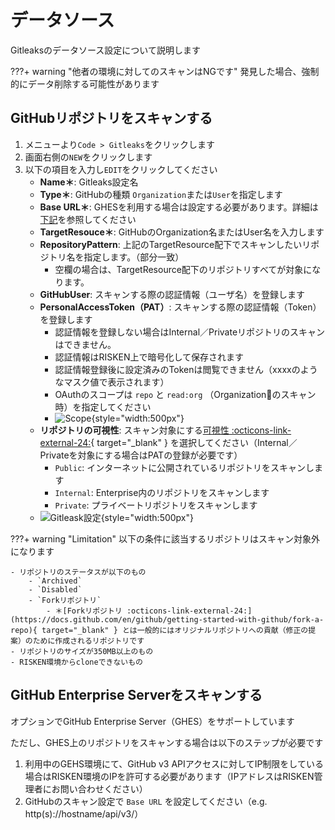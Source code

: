 # データソース

Gitleaksのデータソース設定について説明します

???+ warning "他者の環境に対してのスキャンはNGです"
    発見した場合、強制的にデータ削除する可能性があります

## GitHubリポジトリをスキャンする

1. メニューより`Code > Gitleaks`をクリックします
2. 画面右側の`NEW`をクリックします
3. 以下の項目を入力し`EDIT`をクリックしてください
    - **Name＊**: Gitleaks設定名
    - **Type＊**: GitHubの種類 `Organization`または`User`を指定します
    - **Base URL＊**: GHESを利用する場合は設定する必要があります。詳細は[下記](#github-enterprise-server)を参照してください
    - **TargetResouce＊**: GitHubのOrganization名またはUser名を入力します
    - **RepositoryPattern**: 上記のTargetResource配下でスキャンしたいリポジトリ名を指定します。（部分一致）
        - 空欄の場合は、TargetResource配下のリポジトリすべてが対象になります。
    - **GitHubUser**: スキャンする際の認証情報（ユーザ名）を登録します
    - **PersonalAccessToken（PAT）**: スキャンする際の認証情報（Token）を登録します
        - 認証情報を登録しない場合はInternal／Privateリポジトリのスキャンはできません。
        - 認証情報はRISKEN上で暗号化して保存されます
        - 認証情報登録後に設定済みのTokenは閲覧できません（xxxxのようなマスク値で表示されます）
        - OAuthのスコープは `repo` と `read:org` （Organizationのスキャン時）を指定してください
        - ![Scope](/img/code/gitleaks_pat_scope.png){style="width:500px"}
    - **リポジトリの可視性**: スキャン対象にする[可視性 :octicons-link-external-24:](https://docs.github.com/en/github/creating-cloning-and-archiving-repositories/about-repository-visibility){ target="_blank" } を選択してください（Internal／Privateを対象にする場合はPATの登録が必要です）
        - `Public`: インターネットに公開されているリポジトリをスキャンします
        - `Internal`: Enterprise内のリポジトリをスキャンします
        - `Private`: プライベートリポジトリをスキャンします
    - ![Gitleask設定](/img/code/gitleaks_setting.png){style="width:500px"}

???+ warning "Limitation"
    以下の条件に該当するリポジトリはスキャン対象外になります

    - リポジトリのステータスが以下のもの
        - `Archived`
        - `Disabled`
        - `Forkリポジトリ`
            - ＊[Forkリポジトリ :octicons-link-external-24:](https://docs.github.com/en/github/getting-started-with-github/fork-a-repo){ target="_blank" } とは一般的にはオリジナルリポジトリへの貢献（修正の提案）のために作成されるリポジトリです
    - リポジトリのサイズが350MB以上のもの
    - RISKEN環境からcloneできないもの

## GitHub Enterprise Serverをスキャンする

オプションでGitHub Enterprise Server（GHES）をサポートしています

ただし、GHES上のリポジトリをスキャンする場合は以下のステップが必要です

1. 利用中のGEHS環境にて、GitHub v3 APIアクセスに対してIP制限をしている場合はRISKEN環境のIPを許可する必要があります（IPアドレスはRISKEN管理者にお問い合わせください）
2. GitHubのスキャン設定で `Base URL` を設定してください（e.g. http(s)://hostname/api/v3/）

